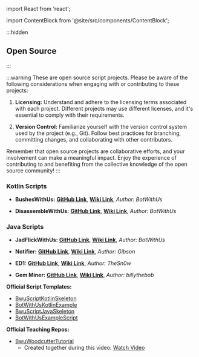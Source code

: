 import React from 'react';

import ContentBlock from '@site/src/components/ContentBlock';

:::hidden

## Open Source

:::

<ContentBlock title="Open Source Scripts">

:::warning
These are open source script projects. Please be aware of the following considerations when engaging with or contributing to these projects:

1. **Licensing:** Understand and adhere to the licensing terms associated with each project. Different projects may use different licenses, and it's essential to comply with their requirements.

2. **Version Control:** Familiarize yourself with the version control system used by the project (e.g., Git). Follow best practices for branching, committing changes, and collaborating with other contributors.

Remember that open source projects are collaborative efforts, and your involvement can make a meaningful impact. Enjoy the experience of contributing to and benefiting from the collective knowledge of the open source community!
:::
</ContentBlock>

<ContentBlock title="Offical Scripts:">

### Kotlin Scripts

- **BushesWithUs:** [**GitHub Link**](https://github.com/BotWithUs/BushesWithUs), [**Wiki Link**](/BushesWithUs), _Author: BotWithUs_

- **DisassembleWithUs:** [**GitHub Link**](https://github.com/BotWithUs/DisassembleWithUs), [**Wiki Link**](/DisassembleWithUs), _Author: BotWithUs_

### Java Scripts

- **JadFlickWithUs:** [**GitHub Link**](https://github.com/BotWithUs/BwuJadFlicker), [**Wiki Link**](/JadFlickWithUs), _Author: BotWithUs_

</ContentBlock>

<ContentBlock title="Community Scripts:">

- **Notifier:** [**GitHub Link**](https://github.com/GibsonHF/ItemFindHook), [**Wiki Link**](/Item-Notifier), _Author: Gibson_

- **ED1:** [**GitHub Link**](https://github.com/TheSn0w/ED1), [**Wiki Link**](/ED1), _Author: TheSn0w_

- **Gem Miner:** [**GitHub Link**](https://github.com/unknownname/Crafting), [**Wiki Link**](/Billythebobs-Gem-Miner), _Author: billythebob_

</ContentBlock>

<ContentBlock title="Additional Resources and Tutorials:">

**Official Script Templates:**

- [BwuScriptKotlinSkeleton](https://github.com/BotWithUs/BwuScriptKotlinSkeleton)
- [BotWithUsKotlinExample](https://github.com/BotWithUs/BotWithUsKotlinExample)
- [BwuScriptJavaSkeleton](https://github.com/BotWithUs/BwuScriptJavaSkeleton)
- [BotWithUsExampleScript](https://github.com/BotWithUs/BotWithUsExampleScript)

**Official Teaching Repos:**

- [BwuWoodcutterTutorial](https://github.com/BotWithUs/BwuWoodcutterTutorial)
  - Created together during this video: [Watch Video](https://www.youtube.com/watch?v=jdNKI84m1HQ)

</ContentBlock>

